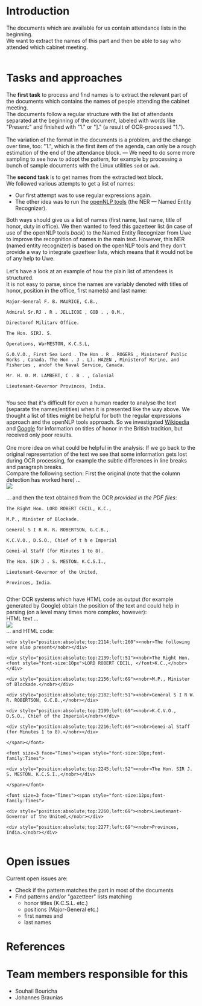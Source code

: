 # Introduction #

The documents which are available for us contain attendance lists in the beginning. <br>
We want to extract the names of this part and then be able to say who attended which cabinet meeting.<br>
<br>
<h1>Tasks and approaches</h1>

The <b>first task</b> to process and find names is to extract the relevant part of the documents which contains the names of people attending the cabinet meeting.<br>
The documents follow a regular structure with the list of attendants separated at the beginning of the document, labeled with words like "Present:" and finished with "1." or "]." (a result of OCR-processed "1.").<br>
<br>
The variation of the format in the documents is a problem, and the change over time, too: "1.", which is the first item of the agenda, can only be a rough estimation of the end of the attendance block. — We need to do some more sampling to see how to adopt the pattern, for example by processing a bunch of sample documents with the Linux utilities <code>sed</code> or <code>awk</code>.<br>

The <b>second task</b> is to get names from the extracted text block.<br>
We followed various attempts to get a list of names:<br>
<ul><li>Our first attempt was to use regular expressions again.<br>
</li><li>The other idea was to run the <a href='http://opennlp.sourceforge.net/'>openNLP tools</a> (the NER — Named Entity Recognizer).</li></ul>

Both ways should give us a list of names (first name, last name, title of honor, duty in office). We then wanted to feed this gazetteer list (in case of use of the openNLP tools <i>back</i>) to the Named Entity Recognizer from Uwe to improve the recognition of names in the main text. However, this NER (named entity recognizer) is based on the openNLP tools and they don't provide a way to integrate gazetteer lists, which means that it would not be of any help to Uwe.<br>
<br>
Let's have a look at an example of how the plain list of attendees is structured. <br>
It is not easy to parse, since the names are variably denoted with titles of honor, position in the office, first name(s) and last name:<br>
<pre><code>Major-General F. B. MAURICE, C.B.,<br>
Admiral Sr.RJ . R . JELLICOE , GOB . , O.M.,<br>
Directorof Militarv Office.<br>
The Hon. SIRJ. S.<br>
Operations, WarMESTON, K.C.S.L,<br>
G.O.V.O., First Sea Lord . The Hon . R . ROGERS , Ministerof Public Works , Canada. The Hon . J . L). HAZEN , Ministerof Marine, and Fisheries , andof the Naval Service, Canada.<br>
Mr. H. 0. M. LAMBERT, C . B . , Colonial<br>
Lieutenant-Governor Provinces, India.<br>
</code></pre>
You see that it's difficult for even a human reader to analyse the text (separate the names/entities) when it is presented like the way above. We thought a list of titles might be helpful for both the regular expressions approach and the openNLP tools approach. So we investigated <a href='http://en.wikipedia.org'>Wikipedia</a> and <a href='https://www.google.com'>Google</a> for information on titles of honor in the British tradition, but received only poor results.<br>
<br>
One more idea on what could be helpful in the analysis: If we go back to the original representation of the text we see that some information gets lost during OCR processing, for example the subtle differences in line breaks and paragraph breaks. <br>
Compare the following section: First the original (note that the column detection has worked here) …<br>
<img src='http://www.stud.uni-saarland.de/~s9jobrau/coli/historadar/historadar-ocr-columns-3.png' />

… and then the text obtained from the OCR <i>provided in the PDF files</i>:<br>
<pre><code>The Right Hon. LORD ROBERT CECIL, K.C.,<br>
M.P., Minister of Blockade.<br>
General S I R W. R. ROBERTSON, G.C.B.,<br>
K.C.V.O., D.S.O., Chief of t h e Imperial<br>
Genei-al Staff (for Minutes 1 to 8).<br>
The Hon. SIR J . S. MESTON. K.C.S.I.,<br>
Lieutenant-Governor of the United,<br>
Provinces, India.<br>
</code></pre>

Other OCR systems which have HTML code as output (for example generated by Google) obtain the position of the text and could help in parsing (on a level many times more complex, however): <br>
HTML text …<br>
<img src='http://www.stud.uni-saarland.de/~s9jobrau/coli/historadar/historadar-ocr-columns-4.png' /><br>
… and HTML code:<br>
<pre><code>&lt;div style="position:absolute;top:2114;left:260"&gt;&lt;nobr&gt;The following were also present&lt;/nobr&gt;&lt;/div&gt; <br>
&lt;div style="position:absolute;top:2139;left:51"&gt;&lt;nobr&gt;The Right Hon. &lt;font style="font-size:10px"&gt;LORD ROBERT CECIL, &lt;/font&gt;K.C.,&lt;/nobr&gt;&lt;/div&gt; <br>
&lt;div style="position:absolute;top:2156;left:69"&gt;&lt;nobr&gt;M.P., Minister of Blockade.&lt;/nobr&gt;&lt;/div&gt; <br>
&lt;div style="position:absolute;top:2182;left:51"&gt;&lt;nobr&gt;General S I R W. R. ROBERTSON, G.C.B.,&lt;/nobr&gt;&lt;/div&gt; <br>
&lt;div style="position:absolute;top:2199;left:69"&gt;&lt;nobr&gt;K.C.V.O., D.S.O., Chief of the Imperial&lt;/nobr&gt;&lt;/div&gt; <br>
&lt;div style="position:absolute;top:2216;left:69"&gt;&lt;nobr&gt;Genei-al Staff (for Minutes 1 to 8).&lt;/nobr&gt;&lt;/div&gt; <br>
&lt;/span&gt;&lt;/font&gt; <br>
&lt;font size=3 face="Times"&gt;&lt;span style="font-size:10px;font-family:Times"&gt; <br>
&lt;div style="position:absolute;top:2245;left:52"&gt;&lt;nobr&gt;The Hon. SIR J. S. MESTON. K.C.S.I.,&lt;/nobr&gt;&lt;/div&gt; <br>
&lt;/span&gt;&lt;/font&gt; <br>
&lt;font size=3 face="Times"&gt;&lt;span style="font-size:12px;font-family:Times"&gt; <br>
&lt;div style="position:absolute;top:2260;left:69"&gt;&lt;nobr&gt;Lieutenant-Governor of the United,&lt;/nobr&gt;&lt;/div&gt; <br>
&lt;div style="position:absolute;top:2277;left:69"&gt;&lt;nobr&gt;Provinces, India.&lt;/nobr&gt;&lt;/div&gt;<br>
</code></pre>

<h1>Open issues</h1>

Current open issues are:<br>
<ul><li>Check if the pattern matches the part in most of the documents<br>
</li><li>Find patterns and/or "gazetteer" lists matching<br>
<ul><li>honor titles (K.C.S.L. etc.)<br>
</li><li>positions (Major-General etc.)<br>
</li><li>first names and<br>
</li><li>last names</li></ul></li></ul>

<h1>References</h1>

<h1>Team members responsible for this</h1>

<ul><li>Souhail Bouricha<br>
</li><li>Johannes Braunias